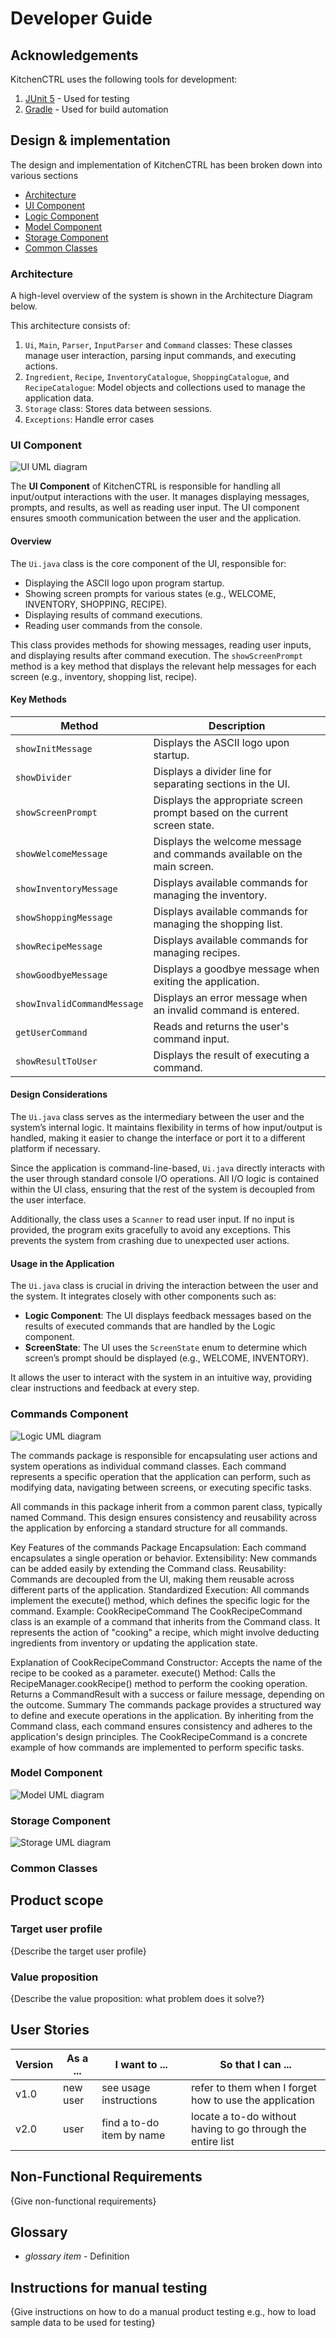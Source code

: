 # Developer Guide

## Acknowledgements

KitchenCTRL uses the following tools for development:
1. [JUnit 5](https://junit.org/junit5/) - Used for testing
2. [Gradle](https://gradle.org/) - Used for build automation

## Design & implementation

The design and implementation of KitchenCTRL has been broken down into various sections
- [Architecture](#architecture)
- [UI Component](#ui-component)
- [Logic Component](#logic-component)
- [Model Component](#model-component)
- [Storage Component](#storage-component)
- [Common Classes](#common-classes)

### Architecture
A high-level overview of the system is shown in the Architecture Diagram below.

This architecture consists of:
1. `Ui`, `Main`, `Parser`, `InputParser` and `Command` classes: 
    These classes manage user interaction, parsing input commands, and executing actions.
2. `Ingredient`, `Recipe`, `InventoryCatalogue`, `ShoppingCatalogue`, and `RecipeCatalogue`: 
    Model objects and collections used to manage the application data.
3. `Storage` class: Stores data between sessions.
4. `Exceptions`: Handle error cases 

### UI Component
![UI UML diagram](diagrams/ui.png)

The **UI Component** of KitchenCTRL is responsible for handling all input/output interactions with the user. It manages displaying messages, prompts, and results, as well as reading user input. The UI component ensures smooth communication between the user and the application.

#### Overview

The `Ui.java` class is the core component of the UI, responsible for:
- Displaying the ASCII logo upon program startup.
- Showing screen prompts for various states (e.g., WELCOME, INVENTORY, SHOPPING, RECIPE).
- Displaying results of command executions.
- Reading user commands from the console.

This class provides methods for showing messages, reading user inputs, and displaying results after command execution. The `showScreenPrompt` method is a key method that displays the relevant help messages for each screen (e.g., inventory, shopping list, recipe).

#### Key Methods

| Method                  | Description                                                                 |
|-------------------------|-----------------------------------------------------------------------------|
| `showInitMessage`        | Displays the ASCII logo upon startup.                                       |
| `showDivider`            | Displays a divider line for separating sections in the UI.                  |
| `showScreenPrompt`       | Displays the appropriate screen prompt based on the current screen state.   |
| `showWelcomeMessage`     | Displays the welcome message and commands available on the main screen.    |
| `showInventoryMessage`   | Displays available commands for managing the inventory.                    |
| `showShoppingMessage`    | Displays available commands for managing the shopping list.                |
| `showRecipeMessage`      | Displays available commands for managing recipes.                          |
| `showGoodbyeMessage`     | Displays a goodbye message when exiting the application.                   |
| `showInvalidCommandMessage` | Displays an error message when an invalid command is entered.             |
| `getUserCommand`         | Reads and returns the user's command input.                                |
| `showResultToUser`       | Displays the result of executing a command.                                |

#### Design Considerations

The `Ui.java` class serves as the intermediary between the user and the system’s internal logic. It maintains flexibility in terms of how input/output is handled, making it easier to change the interface or port it to a different platform if necessary.

Since the application is command-line-based, `Ui.java` directly interacts with the user through standard console I/O operations. All I/O logic is contained within the UI class, ensuring that the rest of the system is decoupled from the user interface.

Additionally, the class uses a `Scanner` to read user input. If no input is provided, the program exits gracefully to avoid any exceptions. This prevents the system from crashing due to unexpected user actions.

#### Usage in the Application

The `Ui.java` class is crucial in driving the interaction between the user and the system. It integrates closely with other components such as:
- **Logic Component**: The UI displays feedback messages based on the results of executed commands that are handled by the Logic component.
- **ScreenState**: The UI uses the `ScreenState` enum to determine which screen’s prompt should be displayed (e.g., WELCOME, INVENTORY).

It allows the user to interact with the system in an intuitive way, providing clear instructions and feedback at every step.



### Commands Component
![Logic UML diagram](diagrams/logic.png)

The commands package is responsible for encapsulating user actions and system operations as individual command classes. Each command represents a specific operation that the application can perform, such as modifying data, navigating between screens, or executing specific tasks.

All commands in this package inherit from a common parent class, typically named Command. This design ensures consistency and reusability across the application by enforcing a standard structure for all commands.

Key Features of the commands Package
Encapsulation: Each command encapsulates a single operation or behavior.
Extensibility: New commands can be added easily by extending the Command class.
Reusability: Commands are decoupled from the UI, making them reusable across different parts of the application.
Standardized Execution: All commands implement the execute() method, which defines the specific logic for the command.
Example: CookRecipeCommand
The CookRecipeCommand class is an example of a command that inherits from the Command class. It represents the action of "cooking" a recipe, which might involve deducting ingredients from inventory or updating the application state.

Explanation of CookRecipeCommand
Constructor: Accepts the name of the recipe to be cooked as a parameter.
execute() Method:
Calls the RecipeManager.cookRecipe() method to perform the cooking operation.
Returns a CommandResult with a success or failure message, depending on the outcome.
Summary
The commands package provides a structured way to define and execute operations in the application. By inheriting from the Command class, each command ensures consistency and adheres to the application's design principles. The CookRecipeCommand is a concrete example of how commands are implemented to perform specific tasks.

### Model Component
![Model UML diagram](diagrams/model.png)

### Storage Component
![Storage UML diagram](diagrams/storage.png)

### Common Classes

## Product scope

### Target user profile

{Describe the target user profile}

### Value proposition

{Describe the value proposition: what problem does it solve?}

## User Stories

|Version| As a ... | I want to ... | So that I can ...|
|--------|----------|---------------|------------------|
|v1.0|new user|see usage instructions|refer to them when I forget how to use the application|
|v2.0|user|find a to-do item by name|locate a to-do without having to go through the entire list|

## Non-Functional Requirements

{Give non-functional requirements}

## Glossary

* *glossary item* - Definition

## Instructions for manual testing

{Give instructions on how to do a manual product testing e.g., how to load sample data to be used for testing}
